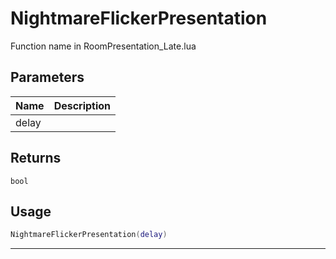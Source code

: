 # NightmareFlickerPresentation

Function name in RoomPresentation_Late.lua

## Parameters

| Name  | Description |
| ----- | ----------- |
| delay |             |

## Returns

`bool`

## Usage

```lua
NightmareFlickerPresentation(delay)
```

---
